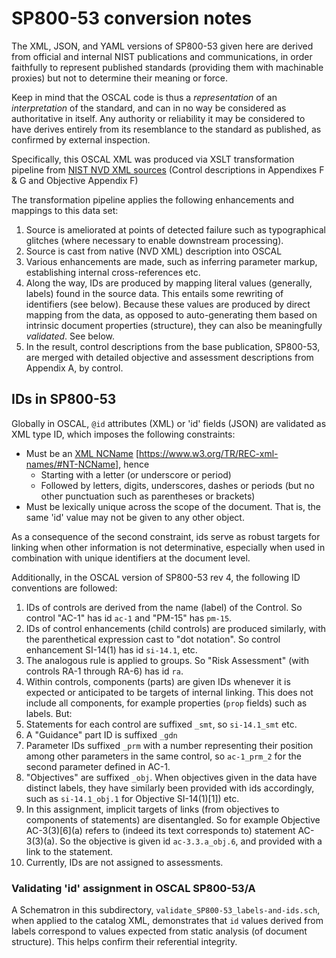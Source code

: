 # SP800-53 conversion notes

The XML, JSON, and YAML versions of SP800-53 given here are derived from official and internal NIST publications and communications, in order faithfully to represent published standards (providing them with machinable proxies) but not to determine their meaning or force.

Keep in mind that the OSCAL code is thus a *representation* of an *interpretation* of the standard, and can in no way be considered as authoritative in itself. Any authority or reliability it may be considered to have derives entirely from its resemblance to the standard as published, as confirmed by external inspection.

Specifically, this OSCAL XML was produced via XSLT transformation pipeline from 
[NIST NVD XML sources](https://nvd.nist.gov/800-53) (Control descriptions in Appendixes F & G and Objective Appendix F)

The transformation pipeline applies the following enhancements and mappings to this data set:

1. Source is ameliorated at points of detected failure such as typographical glitches (where necessary to enable downstream processing).
1. Source is cast from native (NVD XML) description into OSCAL
1. Various enhancements are made, such as inferring parameter markup, establishing internal cross-references etc.
1. Along the way, IDs are produced by mapping literal values (generally, labels) found in the source data. This entails some rewriting of identifiers (see below). Because these values are produced by direct mapping from the data, as opposed to auto-generating them based on intrinsic document properties (structure), they can also be meaningfully *validated*. See below.
1. In the result, control descriptions from the base publication, SP800-53, are merged with detailed objective and assessment descriptions from Appendix A, by control.

## IDs in SP800-53

Globally in OSCAL, `@id` attributes (XML) or 'id' fields (JSON) are validated as XML type ID, which imposes the following constraints:

- Must be an
[XML NCName](https://www.w3.org/TR/REC-xml-names/#NT-NCName)
[https://www.w3.org/TR/REC-xml-names/#NT-NCName], hence
   - Starting with a letter (or underscore or period)
   - Followed by letters, digits, underscores, dashes or periods (but no other punctuation such as parentheses or brackets)
- Must be lexically unique across the scope of the document. That is, the same 'id' value may not be given to any other object.

As a consequence of the second constraint, ids serve as robust targets for linking when other information is not determinative, especially when used in combination with unique identifiers at the document level.

Additionally, in the OSCAL version of SP800-53 rev 4, the following ID conventions are followed:

1. IDs of controls are derived from the name (label) of the Control. So control "AC-1" has id `ac-1` and "PM-15" has `pm-15`.
1. IDs of control enhancements (child controls) are produced similarly, with the parenthetical expression cast to "dot notation". So control enhancement SI-14(1) has id `si-14.1`, etc.
1. The analogous rule is applied to groups. So "Risk Assessment" (with controls RA-1 through RA-6) has id `ra`.
1. Within controls, components (parts) are given IDs whenever it is expected or anticipated to be targets of internal linking. This does not include all components, for example properties (`prop` fields) such as labels. But:
  1. Statements for each control are suffixed `_smt`, so `si-14.1_smt` etc.
  1. A "Guidance" part ID is suffixed `_gdn`
  1. Parameter IDs suffixed `_prm` with a number representing their position among other parameters in the same control, so `ac-1_prm_2` for the second parameter defined in AC-1.
  1. "Objectives" are suffixed `_obj`. When objectives given in the data have distinct labels, they have similarly been provided with ids accordingly, such as `si-14.1_obj.1` for Objective SI-14\(1\)\[1\])  etc.
  1. In this assignment, implicit targets of links (from objectives to components of statements) are disentangled. So for example Objective AC-3(3)\[6]\(a) refers to (indeed its text corresponds to) statement AC-3(3)(a). So the objective is given id `ac-3.3.a_obj.6`, and provided with a link to the statement.  
  1. Currently, IDs are not assigned to assessments.


### Validating 'id' assignment in OSCAL SP800-53/A

A Schematron in this subdirectory, `validate_SP800-53_labels-and-ids.sch`, when applied to the catalog XML, demonstrates that `id` values derived from labels correspond to values expected from static analysis (of document structure). This helps confirm their referential integrity.
